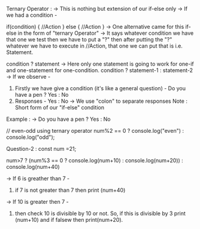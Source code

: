 Ternary Operator :
-> This is nothing but extension of our if-else only
-> If we had a condition -

if(condition)
{
    //Action
}
else 
{
    //Action
}
-> One alternative came for this if-else in the form of "ternary Operator"
-> It says whatever condition we have that one we test then we have to put a "?" then after putting the "?" whatever we have to execute in //Action, that one we can put that is i.e. Statement.

condition ? statement
-> Here only one statement is going to work for one-if and one-statement for one-condition.
    condition ? statement-1 : statement-2
-> If we observe -
1) Firstly we have give a condition (it's like a general question) -
    Do you have a pen ? Yes : No
2) Responses - Yes : No
   -> We use "colon" to separate responses
Note : Short form of our "if-else" condition

Example : 
->  Do you have a pen ? Yes : No

// even-odd using ternary operator
num%2 == 0 ? console.log("even") : console.log("odd");

Question-2 :
const num =21;

num>7 ? (num%3 == 0 ? console.log(num+10) : console.log(num+20)) : console.log(num+40)

-> If 6 is greather than 7 -
1) if 7 is not greater than 7 then print (num+40)

-> If 10 is greater then 7 -
1) then check 10 is divisible by 10 or not. So, if this is divisible by 3 print (num+10) and if falsew then print(num+20).